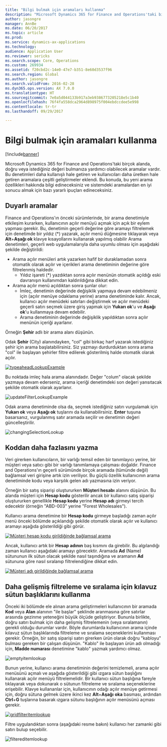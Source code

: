 ```yaml
---
title: "Bilgi bulmak için aramaları kullanma"
description: "Microsoft Dynamics 365 for Finance and Operations'taki birçok alanda, doğru veya istediğiniz değeri bulmanıza yardımcı olabilecek aramalar vardır. Bu denetimleri daha kullanışlı hale getiren ve kullanıcıları daha üretken hale getiren aramalara çeşitli geliştirmeler eklendi. Bu konuda, bu yeni arama özellikleri hakkında bilgi edineceksiniz ve sistemdeki aramalardan en iyi sonucu almak için bazı yararlı ipuçları edineceksiniz."
author: jasongre
manager: AnnBe
ms.date: 06/20/2017
ms.topic: article
ms.prod: 
ms.service: dynamics-ax-applications
ms.technology: 
audience: Application User
ms.reviewer: sericks
ms.search.scope: Core, Operations
ms.custom: 269934
ms.assetid: f20cbd2c-14e0-47e7-b351-8e60d3537f96
ms.search.region: Global
ms.author: jasongre
ms.search.validFrom: 2016-02-28
ms.dyn365.ops.version: AX 7.0.0
ms.translationtype: HT
ms.sourcegitcommit: 7e0a5d044133b917a3eb9386773205218e5c1b40
ms.openlocfilehash: 76f4fa558dca2964d898975f004ebdccdee5e998
ms.contentlocale: tr-tr
ms.lasthandoff: 09/29/2017

---
```


# <a name="use-lookups-to-find-information"></a>Bilgi bulmak için aramaları kullanma

[!include[banner](../includes/banner.md)]


Microsoft Dynamics 365 for Finance and Operations'taki birçok alanda, doğru veya istediğiniz değeri bulmanıza yardımcı olabilecek aramalar vardır. Bu denetimleri daha kullanışlı hale getiren ve kullanıcıları daha üretken hale getiren aramalara çeşitli geliştirmeler eklendi. Bu konuda, bu yeni arama özellikleri hakkında bilgi edineceksiniz ve sistemdeki aramalardan en iyi sonucu almak için bazı yararlı ipuçları edineceksiniz.  

<a name="responsive-lookups"></a>Duyarlı aramalar
------------------

Finance and Operations'ın önceki sürümlerinde, bir arama denetimiyle etkileşim kurarken, kullanıcının açılır menüyü açmak için açık bir eylem yapması gerekir. Bu, denetimin geçerli değerine göre aramayı filtrelemek için denetimde bir yıldız (\*) yazarak, açılır menü düğmesine tıklayarak veya **Alt**+**Aşağı ok** klavye kısayollarını kullanarak yapılmış olabilir Arama denetimleri, geçerli web uygulamalarıyla daha uyumlu olması için aşağıdaki şekilde değiştirildi:

-   Arama açılır menüleri artık yazarken hafif bir duraklamadan sonra otomatik olarak açılır ve içerikleri arama denetiminin değerine göre filtrelenmiş haldedir.
    -   Yıldız işareti (\*) yazdıktan sonra açılır menünün otomatik açıldığı eski davranışın kullanımdan kaldırıldığına dikkat edin.
-   Arama açılır menü açıldıktan sonra şunlar olur:
    -   İmleç, denetimin değerinde değişiklik yapmaya devam edebilmeniz için (açılır menüye odaklama yerine) arama denetiminde kalır. Ancak, kullanıcı açılır menüdeki satırları değiştirmek ve açılır menüdeki geçerli satırı seçmek üzere giriş yapmak için **Yukarı ok**'u ve **Aşağı ok**'u kullanmaya devam edebilir.
    -   Arama denetiminin değerinde değişiklik yapıldıktan sonra açılır menünün içeriği ayarlanır.

Örneğin **Şehir** adlı bir arama alanı düşünün. 

Odak **Şehir** (City) alanındayken, "col" gibi birkaç harf yazarak istediğiniz şehir için arama başlatabilirsiniz.  Siz yazmayı durdurduktan sonra arama "col" ile başlayan şehirler filtre edilerek gösterilmiş halde otomatik olarak açılır. 

[![typeaheadLookupExample](./media/typeaheadlookupexample.png)](./media/typeaheadlookupexample.png) 

Bu noktada imleç hala arama alanındadır. Değer "colum" olacak şekilde yazmaya devam ederseniz, arama içeriği denetimdeki son değeri yansıtacak şekilde otomatik olarak ayarlanır. 

![updateFilterLookupExample](./media/updatefilterlookupexample.png) 

Odak arama denetiminde olsa da, seçmek istediğiniz satırı vurgulamak için **Yukarı ok** veya **Aşağı ok** tuşlarını da kullanabilirsiniz. **Enter** tuşuna basarsanız, vurgulanmış satır aramada seçilir ve denetimin değeri güncelleştirilir. 

![changingSelectionLookup](./media/changingselectionlookup.png)

## <a name="typing-in-more-than-ids"></a>Koddan daha fazlasını yazma
Veri girerken kullanıcıların, bir varlığı temsil eden bir tanımlayıcı yerine, bir müşteri veya satıcı gibi bir varlığı tanımlamaya çalışması doğaldır. Finance and Operations'ın geçerli sürümünde birçok aramada (tümünde değil) bağlamsal veri girişine artık izin veriliyor. Bu güçlü özellik kullanıcının arama denetiminde kodu veya karşılık gelen adı yazmasına izin veriyor. 

Örneğin bir satış siparişi oluştururken **Müşteri hesabı** alanını düşünün. Bu alanda müşteri için **Hesap kodu** gösterilir ancak bir kullanıcı satış siparişi oluştururken genellikle **Hesap kodu** yerine **Hesap adı** girmeyi tercih edecektir (örneğin "ABD-003" yerine "Forest Wholesales").

Kullanıcı arama denetimine bir **Hesap kodu** girmeye başladığı zaman açılır menü önceki bölümde açıklandığı şekilde otomatik olarak açılır ve kullanıcı aramayı aşağıda gösterildiği gibi görür.

[![Müşteri hesap kodu girildiğinde bağlamsal arama](./media/howtocontextuallookups-1.png)](./media/howtocontextuallookups-1.png)

Ancak, kullanıcı artık bir **Hesap adının** baş kısmını da girebilir. Bu algılandığı zaman kullanıcı aşağıdaki aramayı görecektir. Aramada **Ad** (Name) sütununun ilk sütun olacak şekilde nasıl taşındığına ve aramanın **Ad** sütununa göre nasıl sıralanıp filtrelendiğine dikkat edin.

[![Müşteri adı girildiğinde bağlamsal arama](./media/howtocontextuallookups-2.png)](./media/howtocontextuallookups-2.png)

## <a name="using-grid-column-headers-for-more-advanced-filtering-and-sorting"></a>Daha gelişmiş filtreleme ve sıralama için kılavuz sütun başlıklarını kullanma
Önceki iki bölümde ele alınan arama geliştirmeleri kullanıcının bir aramada **Kod** veya **Alan** alanının "ile başlar" şeklinde aranmasına göre satırlar arasında gezinme yeteneğini büyük ölçüde geliştiriyor. Bununla birlikte, doğru satırı bulmak için daha gelişmiş filtrelemenin (veya sıralamanın) gerekli olduğu durumlar vardır. Böyle durumlarda kullanıcının arama içinde kılavuz sütun başlıklarında filtreleme ve sıralama seçeneklerini kullanması gerekir. Örneğin, bir satış siparişi satırı girerken ürün olarak doğru "kabloyu" bulması gereken bir çalışan düşünün. "Kablo" ile başlayan ürün adı olmadığı için, **Madde numarası** denetimine "kablo" yazmak yardımcı olmaz. 

![emptyitemlookup](./media/emptyitemlookup.png) 

Bunun yerine, kullanıcı arama denetiminin değerini temizlemeli, arama açılır menüsünü açmalı ve aşağıda gösterildiği gibi ızgara sütun başlığını kullanarak açılır menüyü filtrelemelidir. Bir kullanıcı sütun başlığına fareyle tıklayarak veya dokunarak o sütunun filtreleme ve sıralama seçeneklerine erişebilir. Klavye kullananlar için, kullanıcının odağı açılır menüye getirmesi için, doğru sütuna gelmek üzere ikinci kez **Alt**+**Aşağı** **oka** basması, ardından **Ctrl**+**G** tuşlarına basarak ızgara sütunu başlığının açılır menüsünü açması gerekir. 

[![gridfilteritemlookup](./media/gridfilteritemlookup.png)](./media/gridfilteritemlookup.png) 

Filtre uygulandıktan sonra (aşağıdaki resme bakın) kullanıcı her zamanki gibi satırı bulup seçebilir. 

![filtereditemlookup](./media/filtereditemlookup.png)




